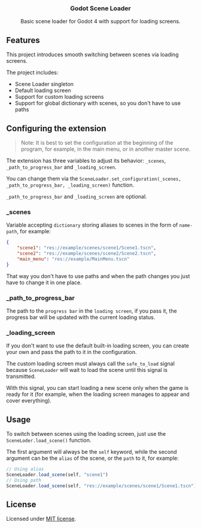 <div align="center">
	<h3>Godot Scene Loader</h3>
	<p />
	<p>Basic scene loader for Godot 4 with support for loading screens.</p>
</div>

## Features

This project introduces smooth switching between scenes via loading screens.

The project includes:

- Scene Loader singleton
- Default loading screen
- Support for custom loading screens
- Support for global dictionary with scenes, so you don't have to use paths

## Configuring the extension

> Note: It is best to set the configuration at the beginning of the program, for example, in the main menu, or in another master scene.

The extension has three variables to adjust its behavior: `_scenes`, `_path_to_progress_bar` and `_loading_screen`.

You can change them via the `SceneLoader.set_configuration(_scenes, _path_to_progress_bar, _loading_screen)` function.

`_path_to_progress_bar` and `_loading_screen` are optional.

### _scenes

Variable accepting `dictionary` storing aliases to scenes in the form of `name-path`, for example:

```json
{
	"scene1": "res://example/scenes/scene1/Scene1.tscn",
	"scene2": "res://example/scenes/scene2/Scene2.tscn",
	"main_menu": "res://example/MainMenu.tscn"
}
```

That way you don't have to use paths and when the path changes you just have to change it in one place.

### _path_to_progress_bar

The path to the `progress bar` in the `loading screen`, if you pass it, the progress bar will be updated with the current loading status.

### _loading_screen

If you don't want to use the default built-in loading screen, you can create your own and pass the path to it in the configuration.

The custom loading screen must always call the `safe_to_load` signal because `SceneLoader` will wait to load the scene until this signal is transmitted.

With this signal, you can start loading a new scene only when the game is ready for it (for example, when the loading screen manages to appear and cover everything).

## Usage

To switch between scenes using the loading screen, just use the `SceneLoder.load_scene()` function.

The first argument will always be the `self` keyword, while the second argument can be the `alias` of the scene, or the `path` to it, for example:

```ts
// Using alias
SceneLoader.load_scene(self, "scene1")
// Using path
SceneLoader.load_scene(self, "res://example/scenes/scene1/Scene1.tscn")
```

## License

Licensed under [MIT license](./LICENSE).
